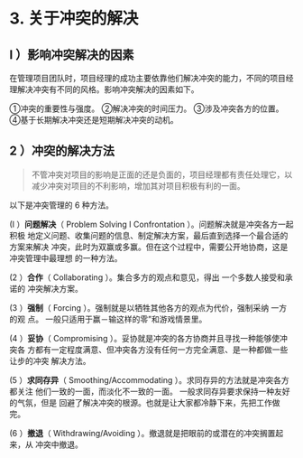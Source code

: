 # 3. 关于冲突的解决

## I ）影响冲突解决的因素
在管理项目团队时，项目经理的成功主要依靠他们解决冲突的能力，不同的项目经
理解决冲突有不同的风格。影响冲突解决的因素如下。

①冲突的重要性与强度。
②解决冲突的时间压力。
③涉及冲突各方的位置。
④基于长期解决冲突还是短期解决冲突的动机。

## 2 ）冲突的解决方法

>不管冲突对项目的影响是正面的还是负面的，项目经理都有责任处理它，以减少冲突对项目的不利影响，增加其对项目积极有利的一面。

以下是冲突管理的 6 种方法。

(I ）**问题解决**（ Problem Solving I Confrontation ）。问题解决就是冲突各方一起积极
地定义问题、收集问题的信息、制定解决方案，最后直到选择一个最合适的方案来解决
冲突，此时为双赢或多赢。但在这个过程中，需要公开地协商，这是冲突管理中最理想
的一种方法。

(2 ）**合作**（ Collaborating ）。集合多方的观点和意见，得出 一个多数人接受和承诺的
冲突解决方案。

(3 ）**强制**（ Forcing ）。强制就是以牺牲其他各方的观点为代价，强制采纳 一方的观
点。 一般只适用于赢－输这样的零”和游戏情景里。

(4 ）**妥协**（ Compromising ）。妥协就是冲突的各方协商并且寻找一种能够使冲突各
方都有一定程度满意、但冲突各方没有任何一方完全满意、是一种都做一些让步的冲突
解决方法。

(5 ）**求同存异**（ Smoothing/Accommodating ）。求同存异的方法就是冲突各方都关注
他们一致的一面，而淡化不一致的一面。 一般求同存异要求保持一种友好的气氛，但是
回避了解决冲突的根源。也就是让大家都冷静下来，先把工作做完。

(6 ）**撤退**（ Withdrawing/Avoiding ）。撤退就是把眼前的或潜在的冲突搁置起来，从
冲突中撤退。